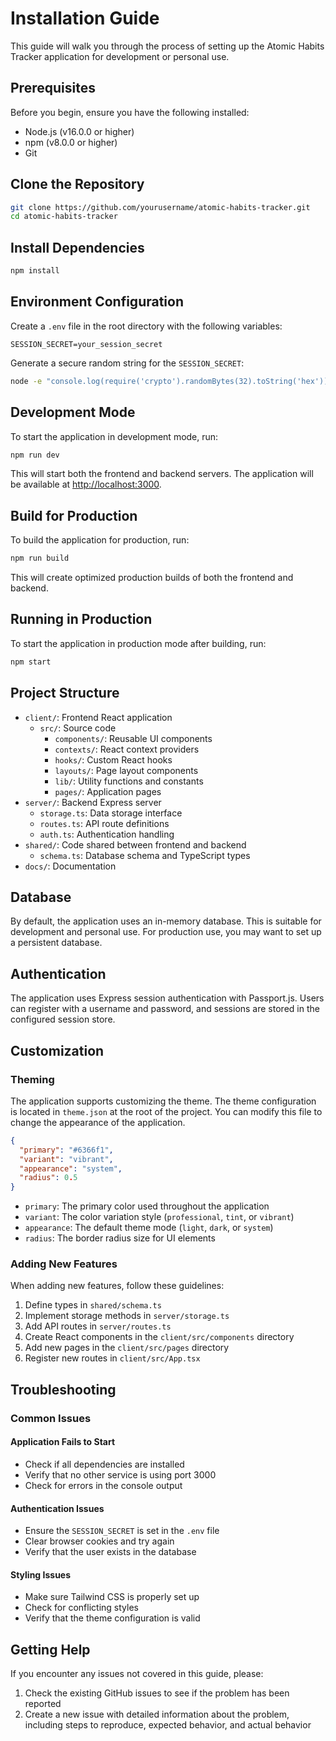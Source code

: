 # Installation Guide

This guide will walk you through the process of setting up the Atomic Habits Tracker application for development or personal use.

## Prerequisites

Before you begin, ensure you have the following installed:
- Node.js (v16.0.0 or higher)
- npm (v8.0.0 or higher)
- Git

## Clone the Repository

```bash
git clone https://github.com/yourusername/atomic-habits-tracker.git
cd atomic-habits-tracker
```

## Install Dependencies

```bash
npm install
```

## Environment Configuration

Create a `.env` file in the root directory with the following variables:

```env
SESSION_SECRET=your_session_secret
```

Generate a secure random string for the `SESSION_SECRET`:

```bash
node -e "console.log(require('crypto').randomBytes(32).toString('hex'))"
```

## Development Mode

To start the application in development mode, run:

```bash
npm run dev
```

This will start both the frontend and backend servers. The application will be available at [http://localhost:3000](http://localhost:3000).

## Build for Production

To build the application for production, run:

```bash
npm run build
```

This will create optimized production builds of both the frontend and backend.

## Running in Production

To start the application in production mode after building, run:

```bash
npm start
```

## Project Structure

- `client/`: Frontend React application
  - `src/`: Source code
    - `components/`: Reusable UI components
    - `contexts/`: React context providers
    - `hooks/`: Custom React hooks
    - `layouts/`: Page layout components
    - `lib/`: Utility functions and constants
    - `pages/`: Application pages
- `server/`: Backend Express server
  - `storage.ts`: Data storage interface
  - `routes.ts`: API route definitions
  - `auth.ts`: Authentication handling
- `shared/`: Code shared between frontend and backend
  - `schema.ts`: Database schema and TypeScript types
- `docs/`: Documentation

## Database

By default, the application uses an in-memory database. This is suitable for development and personal use. For production use, you may want to set up a persistent database.

## Authentication

The application uses Express session authentication with Passport.js. Users can register with a username and password, and sessions are stored in the configured session store.

## Customization

### Theming

The application supports customizing the theme. The theme configuration is located in `theme.json` at the root of the project. You can modify this file to change the appearance of the application.

```json
{
  "primary": "#6366f1",
  "variant": "vibrant",
  "appearance": "system",
  "radius": 0.5
}
```

- `primary`: The primary color used throughout the application
- `variant`: The color variation style (`professional`, `tint`, or `vibrant`)
- `appearance`: The default theme mode (`light`, `dark`, or `system`)
- `radius`: The border radius size for UI elements

### Adding New Features

When adding new features, follow these guidelines:
1. Define types in `shared/schema.ts`
2. Implement storage methods in `server/storage.ts`
3. Add API routes in `server/routes.ts`
4. Create React components in the `client/src/components` directory
5. Add new pages in the `client/src/pages` directory
6. Register new routes in `client/src/App.tsx`

## Troubleshooting

### Common Issues

#### Application Fails to Start
- Check if all dependencies are installed
- Verify that no other service is using port 3000
- Check for errors in the console output

#### Authentication Issues
- Ensure the `SESSION_SECRET` is set in the `.env` file
- Clear browser cookies and try again
- Verify that the user exists in the database

#### Styling Issues
- Make sure Tailwind CSS is properly set up
- Check for conflicting styles
- Verify that the theme configuration is valid

## Getting Help

If you encounter any issues not covered in this guide, please:
1. Check the existing GitHub issues to see if the problem has been reported
2. Create a new issue with detailed information about the problem, including steps to reproduce, expected behavior, and actual behavior
